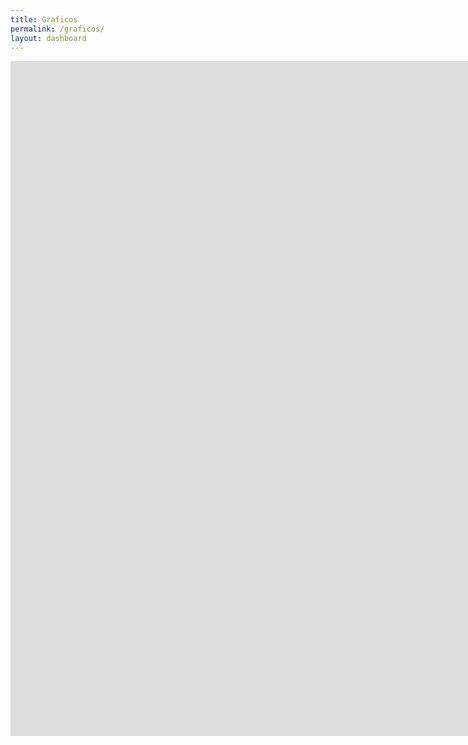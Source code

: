```yaml
---
title: Graficos
permalink: /graficos/
layout: dashboard
---
```


<div class="video-container">
    <iframe src="https://ce4-peru.github.io/dashboard/dashboard_covid_20200503.html" height="1080" width="1920" allowfullscreen="" frameborder="0">
    </iframe>
</div>
